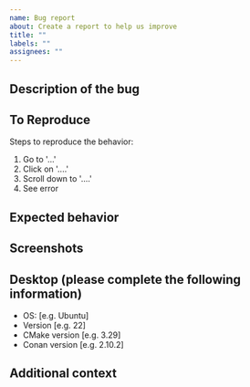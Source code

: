```yaml
---
name: Bug report
about: Create a report to help us improve
title: ""
labels: ""
assignees: ""
---
```


## Description of the bug

<!-- A clear and concise description of what the bug is. -->

## To Reproduce

Steps to reproduce the behavior:

1. Go to '...'
2. Click on '....'
3. Scroll down to '....'
4. See error

## Expected behavior

<!-- A clear and concise description of what you expected to happen. -->

## Screenshots

<!-- If applicable, add screenshots to help explain your problem. -->

## Desktop (please complete the following information)

- OS: [e.g. Ubuntu]
- Version [e.g. 22]
- CMake version [e.g. 3.29]
- Conan version [e.g. 2.10.2]

## Additional context

<!-- Add any other context about the problem here. -->
